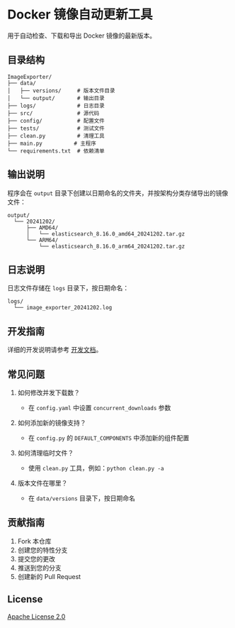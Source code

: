 # Docker 镜像自动更新工具

用于自动检查、下载和导出 Docker 镜像的最新版本。

## 目录结构

```
ImageExporter/
├── data/
│   ├── versions/     # 版本文件目录
│   └── output/       # 输出目录
├── logs/             # 日志目录
├── src/              # 源代码
├── config/           # 配置文件
├── tests/            # 测试文件
├── clean.py          # 清理工具
├── main.py          # 主程序
└── requirements.txt  # 依赖清单
```

## 输出说明

程序会在 `output` 目录下创建以日期命名的文件夹，并按架构分类存储导出的镜像文件：

```
output/
  └── 20241202/
      ├── AMD64/
      │   └── elasticsearch_8.16.0_amd64_20241202.tar.gz
      └── ARM64/
          └── elasticsearch_8.16.0_arm64_20241202.tar.gz
```

## 日志说明

日志文件存储在 `logs` 目录下，按日期命名：
```
logs/
  └── image_exporter_20241202.log
```

## 开发指南

详细的开发说明请参考 [开发文档](development.md)。

## 常见问题

1. 如何修改并发下载数？
   - 在 `config.yaml` 中设置 `concurrent_downloads` 参数

2. 如何添加新的镜像支持？
   - 在 `config.py` 的 `DEFAULT_COMPONENTS` 中添加新的组件配置

3. 如何清理临时文件？
   - 使用 `clean.py` 工具，例如：`python clean.py -a`

4. 版本文件在哪里？
   - 在 `data/versions` 目录下，按日期命名

## 贡献指南

1. Fork 本仓库
2. 创建您的特性分支
3. 提交您的更改
4. 推送到您的分支
5. 创建新的 Pull Request

## License

[Apache License 2.0](LICENSE)